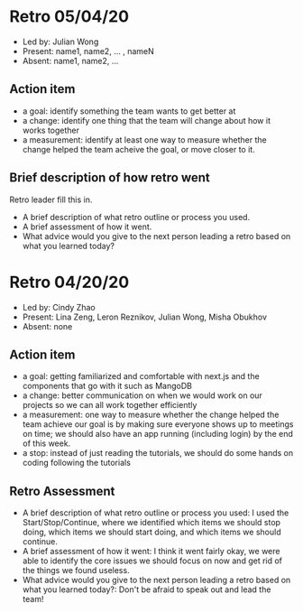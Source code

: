 # Retro 05/04/20

* Led by: Julian Wong
* Present: name1, name2, ... , nameN
* Absent: name1, name2, ...

## Action item

* a goal: identify something the team wants to get better at
* a change: identify one thing that the team will change about how it works together
* a measurement: identify at least one way to measure whether the change helped the team acheive the goal, or move closer to it.

## Brief description of how retro went

Retro leader fill this in.

* A brief description of what retro outline or process you used.
* A brief assessment of how it went.
* What advice would you give to the next person leading a retro
  based on what you learned today?


# Retro 04/20/20

* Led by: Cindy Zhao
* Present: Lina Zeng, Leron Reznikov, Julian Wong, Misha Obukhov
* Absent: none

## Action item

* a goal: getting familiarized and comfortable with next.js and the components that go with it such as MangoDB
* a change: better communication on when we would work on our projects so we can all work together efficiently
* a measurement: one way to measure whether the change helped the team achieve our goal is by making sure everyone shows up to meetings on time; we should also have an app running (including login) by the end of this week. 
* a stop: instead of just reading the tutorials, we should do some hands on coding following the tutorials

## Retro Assessment

* A brief description of what retro outline or process you used: I used the Start/Stop/Continue, where we identified which items we should stop doing, which items we should start doing, and which items we should continue.
* A brief assessment of how it went: I think it went fairly okay, we were able to identify the core issues we should focus on now and get rid of the things we found useless.
* What advice would you give to the next person leading a retro based on what you learned today?: Don't be afraid to speak out and lead the team! 
